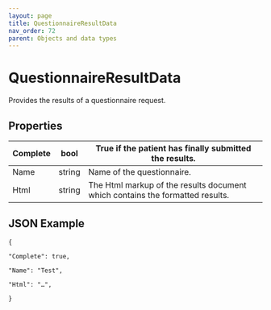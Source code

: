 ```yaml
---
layout: page
title: QuestionnaireResultData
nav_order: 72
parent: Objects and data types
---
```


# QuestionnaireResultData

Provides the results of a questionnaire request.

## Properties

| Complete | bool | True if the patient has finally submitted the results. |
| --- | --- | --- |
| Name | string | Name of the questionnaire. |
| Html | string | The Html markup of the results document which contains the formatted results. |

## JSON Example

```
{

"Complete": true,

"Name": "Test",

"Html": "…",

}
```
